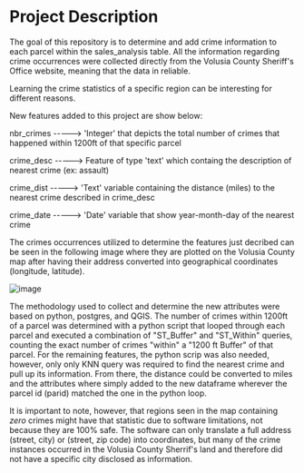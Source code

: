 # Project Description

The goal of this repository is to determine and add crime information to each parcel within the sales_analysis table. All the information regarding crime occurrences were collected directly from the Volusia County Sheriff's Office website, meaning that the data in reliable.

Learning the crime statistics of a specific region can be interesting for different reasons.

New features added to this project are show below:

nbr_crimes -----> 'Integer' that depicts the total number of crimes that happened within 1200ft of that specific parcel

crime_desc -----> Feature of type 'text' which containg the description of nearest crime (ex: assault)

crime_dist -----> 'Text' variable containing the distance (miles) to the nearest crime described in crime_desc

crime_date -----> 'Date' variable that show year-month-day of the nearest crime 

The crimes occurrences utilized to determine the features just decribed can be seen in the following image where they are plotted on the Volusia County map after having their address converted into geographical coordinates (longitude, latitude). 

![image](https://user-images.githubusercontent.com/82676042/117323410-dba24080-ae5c-11eb-8690-cde6029e787b.png)


The methodology used to collect and determine the new attributes were based on python, postgres, and QGIS. The number of crimes within 1200ft of a parcel was determined with a python script that looped through each parcel and executed a combination of "ST_Buffer" and "ST_Within" queries, counting the exact number of crimes "within" a "1200 ft Buffer" of that parcel. For the remaining features, the python scrip was also needed, however, only only KNN query was required to find the nearest crime and pull up its information. From there, the distance could be converted to miles and the attributes where simply added to the new dataframe wherever the parcel id (parid) matched the one in the python loop.

It is important to note, however, that regions seen in the map containing _zero_ crimes might have that statistic due to software limitations, not because they are 100% safe. The software can only translate a full address (street, city) or (street, zip code) into coordinates, but many of the crime instances occurred in the Volusia County Sherrif's land and therefore did not have a specific city disclosed as information.

